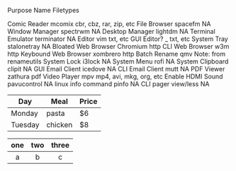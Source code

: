 


Purpose					Name			Filetypes

Comic Reader			mcomix			cbr, cbz, rar, zip, etc
File Browser			spacefm			NA
Window Manager			spectrwm		NA
Desktop Manager			lightdm			NA
Terminal Emulator		terminator		NA
Editor					vim				txt, etc
GUI Editor?				_				txt, etc
System Tray				stalonetray		NA
Bloated Web Browser		Chromium		http
CLI Web Browser			w3m				http
Keybound Web Browser	xombrero		http
Batch Rename			qmv				Note: from renameutils
System Lock				i3lock			NA
System Menu				rofi			NA
System Clipboard		clipit			NA
GUI Email Client		icedove			NA
CLI Email Client		mutt			NA
PDF Viewer				zathura			pdf
Video Player			mpv				mp4, avi, mkg, org, etc
Enable HDMI Sound		pavucontrol		NA
linux info command		pinfo			NA
CLI pager				view/less		NA


| Day     | Meal    | Price |
| --------|---------|-------|
| Monday  | pasta   | $6    |
| Tuesday | chicken | $8    |



| one | two | three |
|:---:|:---:|:-----:|
| a   | b   | c     |
